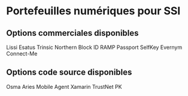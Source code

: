 # Portefeuilles numériques pour SSI 

## Options commerciales disponibles

Lissi 
Esatus 
Trinsic 
Northern Block 
ID RAMP Passport 
SelfKey 
Evernym Connect-Me


## Options code source disponibles 
Osma 
Aries Mobile Agent Xamarin 
TrustNet PK 